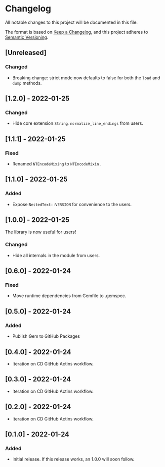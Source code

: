 # Changelog
All notable changes to this project will be documented in this file.

The format is based on [Keep a Changelog](https://keepachangelog.com/en/1.0.0/),
and this project adheres to [Semantic Versioning](https://semver.org/spec/v2.0.0.html).

## [Unreleased]
### Changed
- Breaking change: strict mode now defaults to false for both the `load` and `dump` methods.

## [1.2.0] - 2022-01-25
### Changed
- Hide core extension `String.normalize_line_endings` from users.

## [1.1.1] - 2022-01-25
### Fixed
- Renamed `NTEncodeMixing` to `NTEncodeMixin` .

## [1.1.0] - 2022-01-25
### Added
- Expose `NestedText::VERSION` for convenience to the users.

## [1.0.0] - 2022-01-25
The library is now useful for users!

### Changed
- Hide all internals in the module from users.

## [0.6.0] - 2022-01-24
### Fixed
- Move runtime dependencies from Gemfile to .gemspec.

## [0.5.0] - 2022-01-24
### Added
- Publish Gem to GitHub Packages

## [0.4.0] - 2022-01-24
- Iteration on CD GitHub Actins workflow.

## [0.3.0] - 2022-01-24
- Iteration on CD GitHub Actins workflow.

## [0.2.0] - 2022-01-24
- Iteration on CD GitHub Actins workflow.

## [0.1.0] - 2022-01-24
### Added
- Initial release. If this release works, an 1.0.0 will soon follow.
